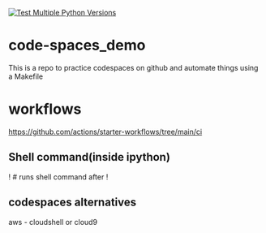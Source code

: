[![Test Multiple Python Versions](https://github.com/vezino/code-spaces_demo/actions/workflows/testing-ci.yml/badge.svg)](https://github.com/vezino/code-spaces_demo/actions/workflows/testing-ci.yml)

# code-spaces_demo

This is a repo to practice codespaces on github and automate things using a Makefile

# workflows
https://github.com/actions/starter-workflows/tree/main/ci


## Shell command(inside ipython)

!<command> # runs shell command after !


## codespaces alternatives

aws - cloudshell or cloud9
